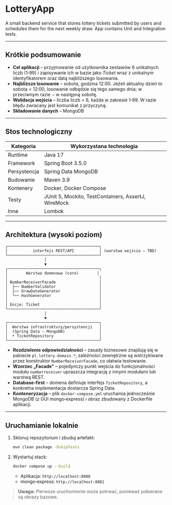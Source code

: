 # LotteryApp

A small backend service that stores lottery tickets submitted by users and schedules them for the next weekly draw.
App contains Unit and Integration tests.

---

## Krótkie podsumowanie

* **Cel aplikacji** – przyjmowanie od użytkownika zestawów 6 unikalnych liczb (1‑99) i zapisywanie ich w bazie jako
  *Ticket* wraz z unikalnym identyfikatorem oraz datą najbliższego losowania.
* **Najbliższe losowanie** – sobota, godzina 12:00. Jeżeli aktualny dzień to sobota < 12:00, losowanie odbędzie się tego
  samego dnia; w przeciwnym razie − w następną sobotę.
* **Walidacja wejścia** – liczba liczb = 6, każda w zakresie 1‑99. W razie błędu zwracany jest komunikat z przyczyną.
* **Składowanie danych** – MongoDB

---

## Stos technologiczny

| Kategoria    | Wykorzystana technologia                            |
|--------------|-----------------------------------------------------|
| Runtime      | Java 17                                             |
| Framework    | Spring Boot 3.5.0                                   |
| Persystencja | Spring Data MongoDB                                 |
| Budowanie    | Maven 3.9                                           |
| Kontenery    | Docker, Docker Compose                              |
| Testy        | JUnit 5, Mockito, TestContainers, AssertJ, WireMock |
| Inne         | Lombok                                              |

---

## Architektura (wysoki poziom)

```
┌────────────────────────────────────────┐
│           interfejs REST/API           │ (warstwa wejścia – TBD)
└────────────────────────────────────────┘
                 │                      
                 ▼                      
┌────────────────────────────────────────┐
│        Warstwa domenowa (core)        │
│                                        │
│ NumberReceiverFacade                   │
│  ├── NumberValidator                   │
│  ├── DrawDateGenerator                 │
│  └── HashGenerator                     │
│                                        │
│ Encje: Ticket                          │
└────────────────────────────────────────┘
                 │                      
                 ▼                      
┌────────────────────────────────────────┐
│  Warstwa infrastruktury/persystencji   │
│  (Spring Data – MongoDB)               │
│  • TicketRepository                    │
└────────────────────────────────────────┘
```

* **Rozdzielenie odpowiedzialności** – zasady biznesowe znajdują się w pakiecie `pl.lottery.domain.*`; zależności
  zewnętrzne są wstrzykiwane przez konstruktor `NumberReceiverFacade`, co ułatwia testowanie.
* **Wzorzec „Facade”** – pojedynczy punkt wejścia do funkcjonalności modułu `numberreceiver` upraszcza integrację z
  innymi modułami lub warstwą REST.
* **Database‑first** – domena definiuje interfejs `TicketRepository`, a konkretna implementacja dostarcza Spring Data.
* **Konteneryzacja** – plik `docker-compose.yml` uruchamia jednocześnie MongoDB (z GUI mongo‑express) i obraz zbudowany
  z Dockerfile aplikacji.

---

## Uruchamianie lokalnie

1. Sklonuj repozytorium i zbuduj artefakt:

   ```bash
   mvn clean package -DskipTests
   ```
2. Wystartuj stack:

   ```bash
   docker compose up --build
   ```

    * Aplikacja: `http://localhost:8080`
    * mongo‑express: `http://localhost:8081`

> **Uwaga:** Pierwsze uruchomienie może potrwać, ponieważ pobierane są obrazy bazowe.

